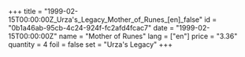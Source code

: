+++
title = "1999-02-15T00:00:00Z_Urza's_Legacy_Mother_of_Runes_[en]_false"
id = "0b1a46ab-95cb-4c24-924f-fc2afd4fcac7"
date = "1999-02-15T00:00:00Z"
name = "Mother of Runes"
lang = ["en"]
price = "3.36"
quantity = 4
foil = false
set = "Urza's Legacy"
+++
